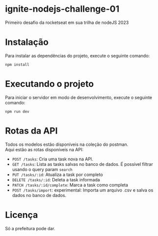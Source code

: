 # ignite-nodejs-challenge-01 
Primeiro desafio da rocketseat em sua trilha de nodeJS 2023
# Instalação  
Para instalar as dependências do projeto, execute o seguinte comando:

```npm install```

# Executando o projeto  
Para iniciar o servidor em modo de desenvolvimento, execute o seguinte comando:

```npm run dev```

# Rotas da API
Todos os modelos estão disponíveis na coleção do postman.  
Aqui estão as rotas disponíveis na API:

- `POST /tasks`: Cria uma task nova na API. 
- `GET /tasks`: Lista as tasks salvas no banco de dados. É possível filtrar usando o query param `search`
- `PUT /tasks/:id`: Atualiza a task por completo
- `DELETE /tasks/:id`: Deleta a task informada
- `PATCH /tasks/:id/complete`: Marca a task como completa
- `POST /tasks/import`: experimental: Importa um arquivo .csv e salva os dados no banco de dados.


# Licença
Só a prefeitura pode dar. 